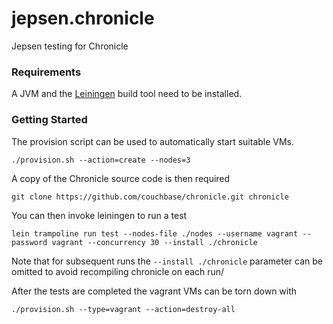 # jepsen.chronicle

Jepsen testing for Chronicle

### Requirements

A JVM and the [Leiningen](https://leiningen.org/) build tool need to be
installed.

### Getting Started

The provision script can be used to automatically start suitable VMs.
```
./provision.sh --action=create --nodes=3
```

A copy of the Chronicle source code is then required
```
git clone https://github.com/couchbase/chronicle.git chronicle
```

You can then invoke leiningen to run a test
```
lein trampoline run test --nodes-file ./nodes --username vagrant --password vagrant --concurrency 30 --install ./chronicle
```
Note that for subsequent runs the `--install ./chronicle` parameter can be omitted to avoid recompiling chronicle on each run/

After the tests are completed the vagrant VMs can be torn down with
```
./provision.sh --type=vagrant --action=destroy-all
```